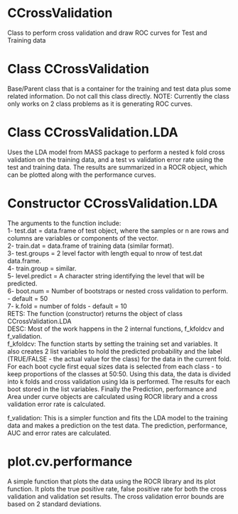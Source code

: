 # CCrossValidation
Class to perform cross validation and draw ROC curves for Test and Training data

# Class CCrossValidation
Base/Parent class that is a container for the training and test data plus some related information. Do not call this class
directly.
NOTE: Currently the class only works on 2 class problems as it is generating ROC curves.

# Class CCrossValidation.LDA
Uses the LDA model from MASS package to perform a nested k fold cross validation on the training data, and a test vs validation
error rate using the test and training data. The results are summarized in a ROCR object, which can be plotted along with the
performance curves. 

# Constructor CCrossValidation.LDA
The arguments to the function include:  
1- test.dat = data.frame of test object, where the samples or n are rows and columns are variables or components of the vector.  
2- train.dat = data.frame of training data (similar format).  
3- test.groups = 2 level factor with length equal to nrow of test.dat data.frame.  
4- train.group = similar.  
5- level.predict = A character string identifying the level that will be predicted.  
6- boot.num = Number of bootstraps or nested cross validation to perform. - default = 50  
7- k.fold = number of folds - default = 10  
RETS: The function (constructor) returns the object of class CCrossValidation.LDA  
DESC: Most of the work happens in the 2 internal functions, f_kfoldcv and f_validation.  
f_kfoldcv: The function starts by setting the training set and variables. It also creates 2 list variables to hold the predicted 
probability and the label (TRUE/FALSE - the actual value for the class) for the data in the current fold. For each boot cycle first
equal sizes data is selected from each class - to keep proportions of the classes at 50:50. Using this data, the data is divided into
k folds and cross validation using lda is performed. The results for each boot stored in the list variables. Finally the Prediction,
performance and Area under curve objects are calculated using ROCR library and a cross validation error rate is calculated.  
  
f_validation: This is a simpler function and fits the LDA model to the training data and makes a prediction on the test data. The
prediction, performance, AUC and error rates are calculated.

# plot.cv.performance
A simple function that plots the data using the ROCR library and its plot function. It plots the true positive rate, false positive 
rate for both the cross validation and validation set results. The cross validation error bounds are based on 2 standard deviations.  

